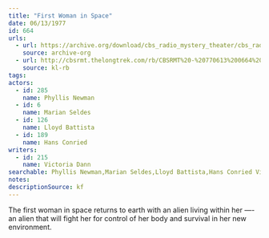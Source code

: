 ```yaml
---
title: "First Woman in Space"
date: 06/13/1977
id: 664
urls: 
  - url: https://archive.org/download/cbs_radio_mystery_theater/cbs_radio_mystery_theater-0651-0700.zip/cbs_radio_mystery_theater-0651-0700%2Fcbsrmt_0664_the_first_woman_in_space.mp3
    source: archive-org
  - url: http://cbsrmt.thelongtrek.com/rb/CBSRMT%20-%20770613%200664%20First%20Woman%20in%20Space_WLNH-FM_rb.mp3
    source: kl-rb
tags: 
actors:  
  - id: 285
    name: Phyllis Newman  
  - id: 6
    name: Marian Seldes  
  - id: 126
    name: Lloyd Battista  
  - id: 189
    name: Hans Conried
writers:  
  - id: 215
    name: Victoria Dann
searchable: Phyllis Newman,Marian Seldes,Lloyd Battista,Hans Conried Victoria Dann
notes: 
descriptionSource: kf
---
```

The first woman in space returns to earth with an alien living within her —- an alien that will fight her for control of her body and survival in her new environment.